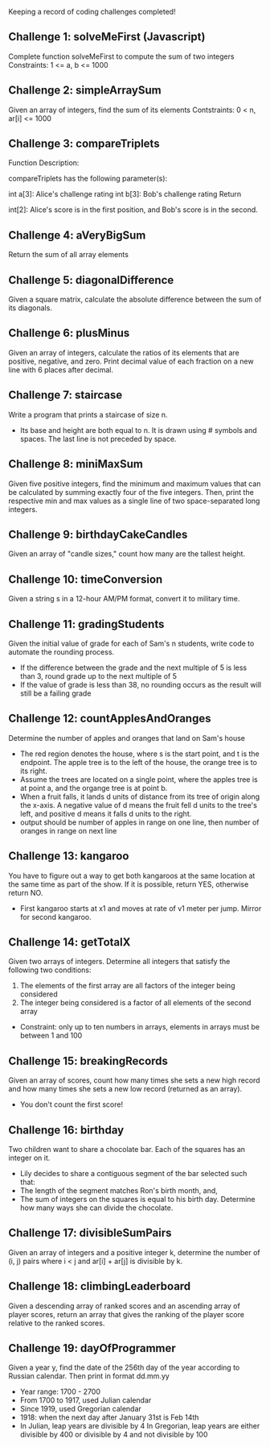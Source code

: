 Keeping a record of coding challenges completed!

## Challenge 1: solveMeFirst (Javascript)
Complete function solveMeFirst to compute the sum of two integers
Constraints: 1 <= a, b <= 1000

## Challenge 2: simpleArraySum
Given an array of integers, find the sum of its elements
Contstraints: 0 < n, ar[i] <= 1000

## Challenge 3: compareTriplets
Function Description:

compareTriplets has the following parameter(s):

int a[3]: Alice's challenge rating
int b[3]: Bob's challenge rating
Return

int[2]: Alice's score is in the first position, and Bob's score is in the second.

## Challenge 4: aVeryBigSum

Return the sum of all array elements

## Challenge 5: diagonalDifference

Given a square matrix, calculate the absolute difference between the sum of its diagonals.

## Challenge 6: plusMinus

Given an array of integers, calculate the ratios of its elements that are positive, negative, and zero.  Print decimal value of each fraction on a new line with 6 places after decimal.

## Challenge 7: staircase

Write a program that prints a staircase of size n.
- Its base and height are both equal to n.  It is drawn using # symbols and spaces.  The last line is not preceded by space.

## Challenge 8: miniMaxSum

Given five positive integers, find the minimum and maximum values that can be calculated by summing exactly four of the five integers.  Then, print the respective min and max values as a single line of two space-separated long integers.

## Challenge 9: birthdayCakeCandles

Given an array of "candle sizes," count how many are the tallest height. 

## Challenge 10: timeConversion

Given a string s in a 12-hour AM/PM format, convert it to military time.

## Challenge 11: gradingStudents

Given the initial value of grade for each of Sam's n students, write code to automate the rounding process.
- If the difference between the grade and the next multiple of 5 is less than 3, round grade up to the next multiple of 5
- If the value of grade is less than 38, no rounding occurs as the result will still be a failing grade

## Challenge 12: countApplesAndOranges
Determine the number of apples and oranges that land on Sam's house
- The red region denotes the house, where s is the start point, and t is the endpoint.  The apple tree is to the left of the house, the orange tree is to its right.
- Assume the trees are located on a single point, where the apples tree is at point a, and the organge tree is at point b.
- When a fruit falls, it lands d units of distance from its tree of origin along the x-axis.  A negative value of d means the fruit fell d units to the tree's left, and positive d means it falls d units to the right.
- output should be number of apples in range on one line, then number of oranges in range on next line

## Challenge 13: kangaroo
You have to figure out a way to get both kangaroos at the same location at the same time as part of the show.  If it is possible, return YES, otherwise return NO.
- First kangaroo starts at x1 and moves at rate of v1 meter per jump.  Mirror for second kangaroo.

## Challenge 14: getTotalX
Given two arrays of integers. Determine all integers that satisfy the following two conditions:
1. The elements of the first array are all factors of the integer being considered
2. The integer being considered is a factor of all elements of the second array
- Constraint: only up to ten numbers in arrays, elements in arrays must be between 1 and 100

## Challenge 15: breakingRecords
Given an array of scores, count how many times she sets a new high record and how many times she sets a new low record (returned as an array).
- You don't count the first score!

## Challenge 16: birthday
Two children want to share a chocolate bar.  Each of the squares has an integer on it.
- Lily decides to share a contiguous segment of the bar selected such that:
- The length of the segment matches Ron's birth month, and,
- The sum of integers on the squares is equal to his birth day.
Determine how many ways she can divide the chocolate.

## Challenge 17: divisibleSumPairs
Given an array of integers and a positive integer k, determine the number of (i, j) pairs where i < j and ar[i] + ar[j] is divisible by k.

## Challenge 18: climbingLeaderboard
Given a descending array of ranked scores and an ascending array of player scores, return an array that gives the ranking of the player score relative to the ranked scores.

## Challenge 19: dayOfProgrammer
Given a year y, find the date of the 256th day of the year according to Russian calendar.  Then print in format dd.mm.yy
- Year range: 1700 - 2700
- From 1700 to 1917, used Julian calendar
- Since 1919, used Gregorian calendar
- 1918: when the next day after January 31st is Feb 14th
- In Julian, leap years are divisible by 4
In Gregorian, leap years are either divisible by 400 or divisible by 4 and not divisible by 100
